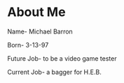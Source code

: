# About Me

Name- Michael Barron

Born- 3-13-97

Future Job- to be a video game tester

Current Job- a bagger for H.E.B.

